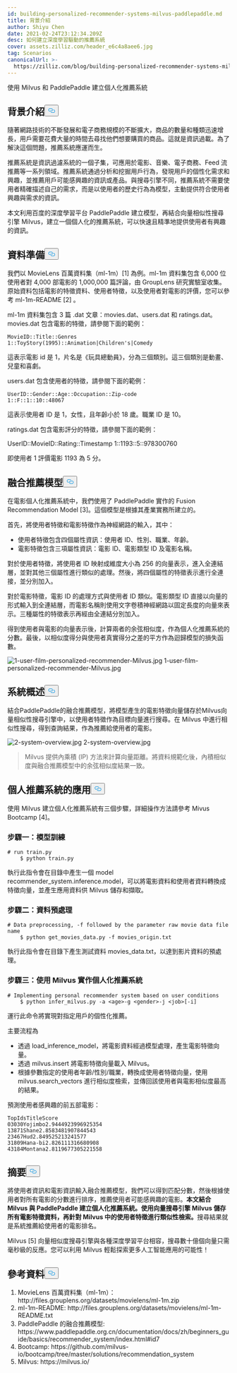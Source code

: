 ```yaml
---
id: building-personalized-recommender-systems-milvus-paddlepaddle.md
title: 背景介紹
author: Shiyu Chen
date: 2021-02-24T23:12:34.209Z
desc: 如何建立深度學習驅動的推薦系統
cover: assets.zilliz.com/header_e6c4a8aee6.jpg
tag: Scenarios
canonicalUrl: >-
  https://zilliz.com/blog/building-personalized-recommender-systems-milvus-paddlepaddle
---
```

<custom-h1>使用 Milvus 和 PaddlePaddle 建立個人化推薦系統</custom-h1><h2 id="Background-Introduction" class="common-anchor-header">背景介紹<button data-href="#Background-Introduction" class="anchor-icon" translate="no">
      <svg translate="no"
        aria-hidden="true"
        focusable="false"
        height="20"
        version="1.1"
        viewBox="0 0 16 16"
        width="16"
      >
        <path
          fill="#0092E4"
          fill-rule="evenodd"
          d="M4 9h1v1H4c-1.5 0-3-1.69-3-3.5S2.55 3 4 3h4c1.45 0 3 1.69 3 3.5 0 1.41-.91 2.72-2 3.25V8.59c.58-.45 1-1.27 1-2.09C10 5.22 8.98 4 8 4H4c-.98 0-2 1.22-2 2.5S3 9 4 9zm9-3h-1v1h1c1 0 2 1.22 2 2.5S13.98 12 13 12H9c-.98 0-2-1.22-2-2.5 0-.83.42-1.64 1-2.09V6.25c-1.09.53-2 1.84-2 3.25C6 11.31 7.55 13 9 13h4c1.45 0 3-1.69 3-3.5S14.5 6 13 6z"
        ></path>
      </svg>
    </button></h2><p>隨著網路技術的不斷發展和電子商務規模的不斷擴大，商品的數量和種類迅速增長，用戶需要花費大量的時間去尋找他們想要購買的商品。這就是資訊過載。為了解決這個問題，推薦系統應運而生。</p>
<p>推薦系統是資訊過濾系統的一個子集，可應用於電影、音樂、電子商務、Feed 流推薦等一系列領域。推薦系統通過分析和挖掘用戶行為，發現用戶的個性化需求和興趣，並推薦用戶可能感興趣的資訊或產品。與搜尋引擎不同，推薦系統不需要使用者精確描述自己的需求，而是以使用者的歷史行為為模型，主動提供符合使用者興趣與需求的資訊。</p>
<p>本文利用百度的深度學習平台 PaddlePaddle 建立模型，再結合向量相似性搜尋引擎 Milvus，建立一個個人化的推薦系統，可以快速且精準地提供使用者有興趣的資訊。</p>
<h2 id="Data-Preparation" class="common-anchor-header">資料準備<button data-href="#Data-Preparation" class="anchor-icon" translate="no">
      <svg translate="no"
        aria-hidden="true"
        focusable="false"
        height="20"
        version="1.1"
        viewBox="0 0 16 16"
        width="16"
      >
        <path
          fill="#0092E4"
          fill-rule="evenodd"
          d="M4 9h1v1H4c-1.5 0-3-1.69-3-3.5S2.55 3 4 3h4c1.45 0 3 1.69 3 3.5 0 1.41-.91 2.72-2 3.25V8.59c.58-.45 1-1.27 1-2.09C10 5.22 8.98 4 8 4H4c-.98 0-2 1.22-2 2.5S3 9 4 9zm9-3h-1v1h1c1 0 2 1.22 2 2.5S13.98 12 13 12H9c-.98 0-2-1.22-2-2.5 0-.83.42-1.64 1-2.09V6.25c-1.09.53-2 1.84-2 3.25C6 11.31 7.55 13 9 13h4c1.45 0 3-1.69 3-3.5S14.5 6 13 6z"
        ></path>
      </svg>
    </button></h2><p>我們以 MovieLens 百萬資料集（ml-1m）[1] 為例。ml-1m 資料集包含 6,000 位使用者對 4,000 部電影的 1,000,000 篇評論，由 GroupLens 研究實驗室收集。原始資料包括電影的特徵資料、使用者特徵，以及使用者對電影的評價，您可以參考 ml-1m-README [2] 。</p>
<p>ml-1m 資料集包含 3 篇 .dat 文章：movies.dat、users.dat 和 ratings.dat。movies.dat 包含電影的特徵，請參閱下面的範例：</p>
<pre><code translate="no">MovieID::Title::Genres
1::ToyStory(1995)::Animation|Children's|Comedy
</code></pre>
<p>這表示電影 id 是 1，片名是《玩具總動員》，分為三個類別。這三個類別是動畫、兒童和喜劇。</p>
<p>users.dat 包含使用者的特徵，請參閱下面的範例：</p>
<pre><code translate="no">UserID::Gender::Age::Occupation::Zip-code
1::F::1::10::48067
</code></pre>
<p>這表示使用者 ID 是 1，女性，且年齡小於 18 歲。職業 ID 是 10。</p>
<p>ratings.dat 包含電影評分的特徵，請參閱下面的範例：</p>
<p>UserID::MovieID::Rating::Timestamp 1::1193::5::978300760</p>
<p>即使用者 1 評價電影 1193 為 5 分。</p>
<h2 id="Fusion-Recommendation-Model" class="common-anchor-header">融合推薦模型<button data-href="#Fusion-Recommendation-Model" class="anchor-icon" translate="no">
      <svg translate="no"
        aria-hidden="true"
        focusable="false"
        height="20"
        version="1.1"
        viewBox="0 0 16 16"
        width="16"
      >
        <path
          fill="#0092E4"
          fill-rule="evenodd"
          d="M4 9h1v1H4c-1.5 0-3-1.69-3-3.5S2.55 3 4 3h4c1.45 0 3 1.69 3 3.5 0 1.41-.91 2.72-2 3.25V8.59c.58-.45 1-1.27 1-2.09C10 5.22 8.98 4 8 4H4c-.98 0-2 1.22-2 2.5S3 9 4 9zm9-3h-1v1h1c1 0 2 1.22 2 2.5S13.98 12 13 12H9c-.98 0-2-1.22-2-2.5 0-.83.42-1.64 1-2.09V6.25c-1.09.53-2 1.84-2 3.25C6 11.31 7.55 13 9 13h4c1.45 0 3-1.69 3-3.5S14.5 6 13 6z"
        ></path>
      </svg>
    </button></h2><p>在電影個人化推薦系統中，我們使用了 PaddlePaddle 實作的 Fusion Recommendation Model [3]。這個模型是根據其產業實務所建立的。</p>
<p>首先，將使用者特徵和電影特徵作為神經網路的輸入，其中：</p>
<ul>
<li>使用者特徵包含四個屬性資訊：使用者 ID、性別、職業、年齡。</li>
<li>電影特徵包含三項屬性資訊：電影 ID、電影類型 ID 及電影名稱。</li>
</ul>
<p>對於使用者特徵，將使用者 ID 映射成維度大小為 256 的向量表示，進入全連結層，並對其他三個屬性進行類似的處理。然後，將四個屬性的特徵表示進行全連接，並分別加入。</p>
<p>對於電影特徵，電影 ID 的處理方式與使用者 ID 類似。電影類型 ID 直接以向量的形式輸入到全連結層，而電影名稱則使用文字卷積神經網路以固定長度的向量來表示。三種屬性的特徵表示再經由全連結分別加入。</p>
<p>得到使用者與電影的向量表示後，計算兩者的余弦相似度，作為個人化推薦系統的分數。最後，以相似度得分與使用者真實得分之差的平方作為迴歸模型的損失函數。</p>
<p>
  
   <span class="img-wrapper"> <img translate="no" src="https://assets.zilliz.com/1_user_film_personalized_recommender_Milvus_9ec39f501d.jpg" alt="1-user-film-personalized-recommender-Milvus.jpg" class="doc-image" id="1-user-film-personalized-recommender-milvus.jpg" />
   </span> <span class="img-wrapper"> <span>1-user-film-personalized-recommender-Milvus.jpg</span> </span></p>
<h2 id="System-Overview" class="common-anchor-header">系統概述<button data-href="#System-Overview" class="anchor-icon" translate="no">
      <svg translate="no"
        aria-hidden="true"
        focusable="false"
        height="20"
        version="1.1"
        viewBox="0 0 16 16"
        width="16"
      >
        <path
          fill="#0092E4"
          fill-rule="evenodd"
          d="M4 9h1v1H4c-1.5 0-3-1.69-3-3.5S2.55 3 4 3h4c1.45 0 3 1.69 3 3.5 0 1.41-.91 2.72-2 3.25V8.59c.58-.45 1-1.27 1-2.09C10 5.22 8.98 4 8 4H4c-.98 0-2 1.22-2 2.5S3 9 4 9zm9-3h-1v1h1c1 0 2 1.22 2 2.5S13.98 12 13 12H9c-.98 0-2-1.22-2-2.5 0-.83.42-1.64 1-2.09V6.25c-1.09.53-2 1.84-2 3.25C6 11.31 7.55 13 9 13h4c1.45 0 3-1.69 3-3.5S14.5 6 13 6z"
        ></path>
      </svg>
    </button></h2><p>結合PaddlePaddle的融合推薦模型，將模型產生的電影特徵向量儲存於Milvus向量相似性搜尋引擎中，以使用者特徵作為目標向量進行搜尋。在 Milvus 中進行相似性搜尋，得到查詢結果，作為推薦給使用者的電影。</p>
<p>
  
   <span class="img-wrapper"> <img translate="no" src="https://assets.zilliz.com/2_system_overview_5652afdca7.jpg" alt="2-system-overview.jpg" class="doc-image" id="2-system-overview.jpg" />
   </span> <span class="img-wrapper"> <span>2-system-overview.jpg</span> </span></p>
<blockquote>
<p>Milvus 提供內乘積 (IP) 方法來計算向量距離。將資料規範化後，內積相似度與融合推薦模型中的余弦相似度結果一致。</p>
</blockquote>
<h2 id="Application-of-Personal-Recommender-System" class="common-anchor-header">個人推薦系統的應用<button data-href="#Application-of-Personal-Recommender-System" class="anchor-icon" translate="no">
      <svg translate="no"
        aria-hidden="true"
        focusable="false"
        height="20"
        version="1.1"
        viewBox="0 0 16 16"
        width="16"
      >
        <path
          fill="#0092E4"
          fill-rule="evenodd"
          d="M4 9h1v1H4c-1.5 0-3-1.69-3-3.5S2.55 3 4 3h4c1.45 0 3 1.69 3 3.5 0 1.41-.91 2.72-2 3.25V8.59c.58-.45 1-1.27 1-2.09C10 5.22 8.98 4 8 4H4c-.98 0-2 1.22-2 2.5S3 9 4 9zm9-3h-1v1h1c1 0 2 1.22 2 2.5S13.98 12 13 12H9c-.98 0-2-1.22-2-2.5 0-.83.42-1.64 1-2.09V6.25c-1.09.53-2 1.84-2 3.25C6 11.31 7.55 13 9 13h4c1.45 0 3-1.69 3-3.5S14.5 6 13 6z"
        ></path>
      </svg>
    </button></h2><p>使用 Milvus 建立個人化推薦系統有三個步驟，詳細操作方法請參考 Mivus Bootcamp [4]。</p>
<h3 id="Step-1Model-Training" class="common-anchor-header">步驟一：模型訓練</h3><pre><code translate="no"># run train.py
    $ python train.py
</code></pre>
<p>執行此指令會在目錄中產生一個 model recommender_system.inference.model，可以將電影資料和使用者資料轉換成特徵向量，並產生應用資料供 Milvus 儲存和擷取。</p>
<h3 id="Step-2Data-Preprocessing" class="common-anchor-header">步驟二：資料預處理</h3><pre><code translate="no"># Data preprocessing, -f followed by the parameter raw movie data file name
    $ python get_movies_data.py -f movies_origin.txt
</code></pre>
<p>執行此指令會在目錄下產生測試資料 movies_data.txt，以達到影片資料的預處理。</p>
<h3 id="Step-3Implementing-Personal-Recommender-System-with-Milvus" class="common-anchor-header">步驟三：使用 Milvus 實作個人化推薦系統</h3><pre><code translate="no"># Implementing personal recommender system based on user conditions
    $ python infer_milvus.py -a &lt;age&gt;-g &lt;gender&gt;-j &lt;job&gt;[-i]
</code></pre>
<p>運行此命令將實現對指定用戶的個性化推薦。</p>
<p>主要流程為</p>
<ul>
<li>透過 load_inference_model，將電影資料經過模型處理，產生電影特徵向量。</li>
<li>透過 milvus.insert 將電影特徵向量載入 Milvus。</li>
<li>根據參數指定的使用者年齡/性別/職業，轉換成使用者特徵向量，使用 milvus.search_vectors 進行相似度檢索，並傳回該使用者與電影相似度最高的結果。</li>
</ul>
<p>預測使用者感興趣的前五部電影：</p>
<pre><code translate="no">TopIdsTitleScore
03030Yojimbo2.9444923996925354
13871Shane2.8583481907844543
23467Hud2.849525213241577
31809Hana-bi2.826111316680908
43184Montana2.8119677305221558 
</code></pre>
<h2 id="Summary" class="common-anchor-header">摘要<button data-href="#Summary" class="anchor-icon" translate="no">
      <svg translate="no"
        aria-hidden="true"
        focusable="false"
        height="20"
        version="1.1"
        viewBox="0 0 16 16"
        width="16"
      >
        <path
          fill="#0092E4"
          fill-rule="evenodd"
          d="M4 9h1v1H4c-1.5 0-3-1.69-3-3.5S2.55 3 4 3h4c1.45 0 3 1.69 3 3.5 0 1.41-.91 2.72-2 3.25V8.59c.58-.45 1-1.27 1-2.09C10 5.22 8.98 4 8 4H4c-.98 0-2 1.22-2 2.5S3 9 4 9zm9-3h-1v1h1c1 0 2 1.22 2 2.5S13.98 12 13 12H9c-.98 0-2-1.22-2-2.5 0-.83.42-1.64 1-2.09V6.25c-1.09.53-2 1.84-2 3.25C6 11.31 7.55 13 9 13h4c1.45 0 3-1.69 3-3.5S14.5 6 13 6z"
        ></path>
      </svg>
    </button></h2><p>將使用者資訊和電影資訊輸入融合推薦模型，我們可以得到匹配分數，然後根據使用者對所有電影的分數進行排序，推薦使用者可能感興趣的電影。<strong>本文結合 Milvus 與 PaddlePaddle 建立個人化推薦系統。使用向量搜尋引擎 Milvus 儲存所有電影特徵資料，再針對 Milvus 中的使用者特徵進行類似性檢索。</strong>搜尋結果就是系統推薦給使用者的電影排名。</p>
<p>Milvus [5] 向量相似度搜尋引擎與各種深度學習平台相容，搜尋數十億個向量只需毫秒級的反應。您可以利用 Milvus 輕鬆探索更多人工智能應用的可能性！</p>
<h2 id="Reference" class="common-anchor-header">參考資料<button data-href="#Reference" class="anchor-icon" translate="no">
      <svg translate="no"
        aria-hidden="true"
        focusable="false"
        height="20"
        version="1.1"
        viewBox="0 0 16 16"
        width="16"
      >
        <path
          fill="#0092E4"
          fill-rule="evenodd"
          d="M4 9h1v1H4c-1.5 0-3-1.69-3-3.5S2.55 3 4 3h4c1.45 0 3 1.69 3 3.5 0 1.41-.91 2.72-2 3.25V8.59c.58-.45 1-1.27 1-2.09C10 5.22 8.98 4 8 4H4c-.98 0-2 1.22-2 2.5S3 9 4 9zm9-3h-1v1h1c1 0 2 1.22 2 2.5S13.98 12 13 12H9c-.98 0-2-1.22-2-2.5 0-.83.42-1.64 1-2.09V6.25c-1.09.53-2 1.84-2 3.25C6 11.31 7.55 13 9 13h4c1.45 0 3-1.69 3-3.5S14.5 6 13 6z"
        ></path>
      </svg>
    </button></h2><ol>
<li>MovieLens 百萬資料集（ml-1m）：http://files.grouplens.org/datasets/movielens/ml-1m.zip</li>
<li>ml-1m-README: http://files.grouplens.org/datasets/movielens/ml-1m-README.txt</li>
<li>PaddlePaddle 的融合推薦模型: https://www.paddlepaddle.org.cn/documentation/docs/zh/beginners_guide/basics/recommender_system/index.html#id7</li>
<li>Bootcamp: https://github.com/milvus-io/bootcamp/tree/master/solutions/recommendation_system</li>
<li>Milvus: https://milvus.io/</li>
</ol>
